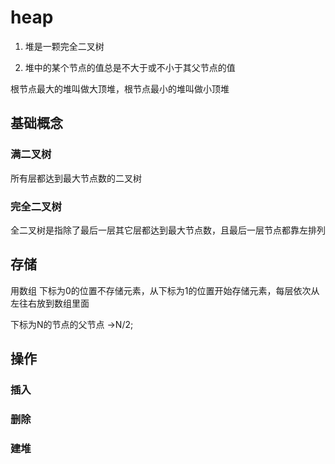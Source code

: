 # heap

1. 堆是一颗完全二叉树

2. 堆中的某个节点的值总是不大于或不小于其父节点的值

根节点最大的堆叫做大顶堆，根节点最小的堆叫做小顶堆

## 基础概念

### 满二叉树
所有层都达到最大节点数的二叉树
### 完全二叉树
全二叉树是指除了最后一层其它层都达到最大节点数，且最后一层节点都靠左排列

## 存储
用数组
下标为0的位置不存储元素，从下标为1的位置开始存储元素，每层依次从左往右放到数组里面

下标为N的节点的父节点 ->N/2;

## 操作

### 插入

### 删除

### 建堆

